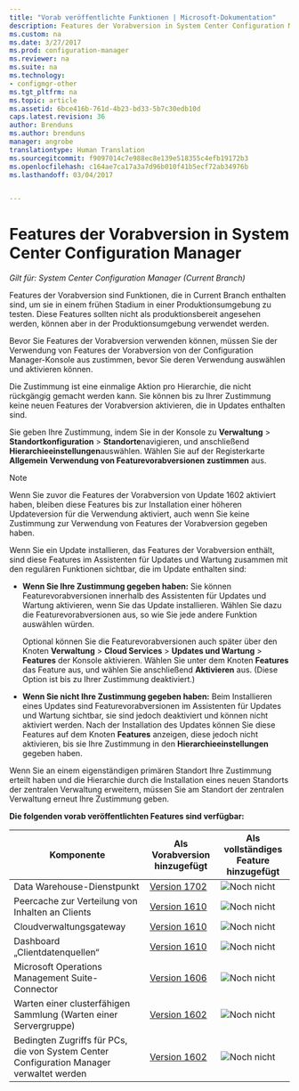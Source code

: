 ```yaml
---
title: "Vorab veröffentlichte Funktionen | Microsoft-Dokumentation"
description: Features der Vorabversion in System Center Configuration Manager
ms.custom: na
ms.date: 3/27/2017
ms.prod: configuration-manager
ms.reviewer: na
ms.suite: na
ms.technology:
- configmgr-other
ms.tgt_pltfrm: na
ms.topic: article
ms.assetid: 6bce416b-761d-4b23-bd33-5b7c30edb10d
caps.latest.revision: 36
author: Brenduns
ms.author: brenduns
manager: angrobe
translationtype: Human Translation
ms.sourcegitcommit: f9097014c7e988ec8e139e518355c4efb19172b3
ms.openlocfilehash: c164ae7ca17a3a7d96b010f41b5ecf72ab34976b
ms.lasthandoff: 03/04/2017


---
```

# <a name="pre-release-feaures-in-system-center-configuration-manager"></a>Features der Vorabversion in System Center Configuration Manager
*Gilt für: System Center Configuration Manager (Current Branch)*

 Features der Vorabversion sind Funktionen, die in Current Branch enthalten sind, um sie in einem frühen Stadium in einer Produktionsumgebung zu testen. Diese Features sollten nicht als produktionsbereit angesehen werden, können aber in der Produktionsumgebung verwendet werden.

 Bevor Sie Features der Vorabversion verwenden können, müssen Sie der Verwendung von Features der Vorabversion von der Configuration Manager-Konsole aus zustimmen, bevor Sie deren Verwendung auswählen und aktivieren können.  

Die Zustimmung ist eine einmalige Aktion pro Hierarchie, die nicht rückgängig gemacht werden kann. Sie können bis zu Ihrer Zustimmung keine neuen Features der Vorabversion aktivieren, die in Updates enthalten sind.

Sie geben Ihre Zustimmung, indem Sie in der Konsole zu **Verwaltung** > **Standortkonfiguration** > **Standorte**navigieren, und anschließend **Hierarchieeinstellungen**auswählen. Wählen Sie auf der Registerkarte **Allgemein** **Verwendung von Featurevorabversionen zustimmen** aus.

 > [!NOTE]
 > Wenn Sie zuvor die Features der Vorabversion von Update 1602 aktiviert haben, bleiben diese Features bis zur Installation einer höheren Updateversion für die Verwendung aktiviert, auch wenn Sie keine Zustimmung zur Verwendung von Features der Vorabversion gegeben haben.

Wenn Sie ein Update installieren, das Features der Vorabversion enthält, sind diese Features im Assistenten für Updates und Wartung zusammen mit den regulären Funktionen sichtbar, die im Update enthalten sind:
  - **Wenn Sie Ihre Zustimmung gegeben haben:** Sie können Featurevorabversionen innerhalb des Assistenten für Updates und Wartung aktivieren, wenn Sie das Update installieren. Wählen Sie dazu die Featurevorabversionen aus, so wie Sie jede andere Funktion auswählen würden.     

    Optional können Sie die Featurevorabversionen auch später über den Knoten **Verwaltung** > **Cloud Services** > **Updates und Wartung** > **Features** der Konsole aktivieren. Wählen Sie unter dem Knoten **Features** das Feature aus, und wählen Sie anschließend **Aktivieren** aus. (Diese Option ist bis zu Ihrer Zustimmung deaktiviert.)  
  -   **Wenn Sie nicht Ihre Zustimmung gegeben haben:** Beim Installieren eines Updates sind Featurevorabversionen im Assistenten für Updates und Wartung sichtbar, sie sind jedoch deaktiviert und können nicht aktiviert werden. Nach der Installation des Updates können Sie diese Features auf dem Knoten **Features** anzeigen, diese jedoch nicht aktivieren, bis sie Ihre Zustimmung in den **Hierarchieeinstellungen** gegeben haben.

Wenn Sie an einem eigenständigen primären Standort Ihre Zustimmung erteilt haben und die Hierarchie durch die Installation eines neuen Standorts der zentralen Verwaltung erweitern, müssen Sie am Standort der zentralen Verwaltung erneut Ihre Zustimmung geben.

**Die folgenden vorab veröffentlichten Features sind verfügbar:**

 |Komponente          |Als Vorabversion hinzugefügt | Als vollständiges Feature hinzugefügt|  
|------------------|---------------------|---------------------|
| Data Warehouse-Dienstpunkt  |  [Version 1702](/sccm/core/servers/manage/data-warehouse) |![Noch nicht](media/83c5d168-8faf-4e8e-920b-528e3c43ffd4.gif)|
| Peercache zur Verteilung von Inhalten an Clients |  [Version 1610](/sccm/core/plan-design/hierarchy/client-peer-cache) |![Noch nicht](media/83c5d168-8faf-4e8e-920b-528e3c43ffd4.gif)|
| Cloudverwaltungsgateway |  [Version 1610](/sccm/core/clients/manage/plan-cloud-management-gateway) |![Noch nicht](media/83c5d168-8faf-4e8e-920b-528e3c43ffd4.gif)|
| Dashboard „Clientdatenquellen“ |  [Version 1610](/sccm/core/servers/deploy/configure/monitor-content-you-have-distributed#client-data-sources-dashboard) |![Noch nicht](media/83c5d168-8faf-4e8e-920b-528e3c43ffd4.gif)|
| Microsoft Operations Management Suite-Connector  | [Version 1606](../../../core/clients/manage/sync-data-microsoft-operations-management-suite.md) |![Noch nicht](media/83c5d168-8faf-4e8e-920b-528e3c43ffd4.gif)|
| Warten einer clusterfähigen Sammlung (Warten einer Servergruppe)| [Version 1602](../../../core/get-started/capabilities-in-technical-preview-1605.md#BKMK_ServerGroups)|![Noch nicht](media/83c5d168-8faf-4e8e-920b-528e3c43ffd4.gif)|
|Bedingten Zugriffs für PCs, die von System Center Configuration Manager verwaltet werden | [Version 1602](../../../protect/deploy-use/manage-access-to-o365-services-for-pcs-managed-by-sccm.md)     |![Noch nicht](media/83c5d168-8faf-4e8e-920b-528e3c43ffd4.gif)                        |

